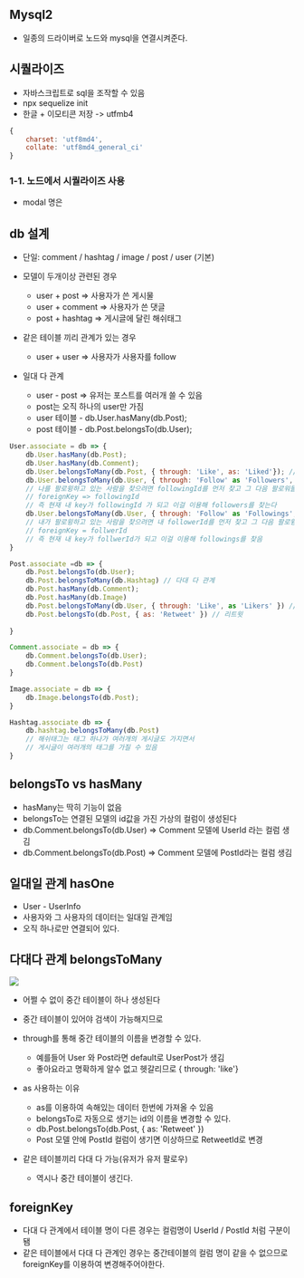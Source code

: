 ## Mysql2
- 일종의 드라이버로 노드와 mysql을 연결시켜준다.

## 시퀄라이즈
- 자바스크립트로 sql을 조작할 수 있음
- npx sequelize init
- 한글 + 이모티콘 저장 -> utfmb4
```js
{
    charset: 'utf8md4',
    collate: 'utf8md4_general_ci'
}
```

### 1-1. 노드에서 시퀄라이즈 사용
- modal 명은 


## db 설계
- 단일: comment / hashtag / image / post / user (기본)
- 모델이 두개이상 관련된 경우
    - user + post => 사용자가 쓴 게시물
    - user + comment => 사용자가 쓴 댓글 
    - post + hashtag => 게시글에 달린 해쉬태그

- 같은 테이블 끼리 관계가 있는 경우
    - user + user => 사용자가 사용자를 follow
- 일대 다 관계
    - user - post => 유저는 포스트를 여러개 쓸 수 있음
    - post는 오직 하나의 user만 가짐
    - user 테이블 - db.User.hasMany(db.Post);
    - post 테이블 - db.Post.belongsTo(db.User);

```js
User.associate = db => {
    db.User.hasMany(db.Post);
    db.User.hasMany(db.Comment);
    db.User.belongsToMany(db.Post, { through: 'Like', as: 'Liked'}); // 다대 다 => 좋아요 
    db.User.belongsToMany(db.User, { through: 'Follow' as 'Followers', foreignKey: 'fowllowingId' })
    // 나를 팔로윙하고 있는 사람을 찾으려면 followingId를 먼저 찾고 그 다음 팔로워들을 찾아야하므로
    // foreignKey => followingId
    // 즉 현재 내 key가 followingId 가 되고 이걸 이용해 followers를 찾는다
    db.User.belongsToMany(db.User, { through: 'Follow' as 'Followings', foreignKey: 'fowllowerId' })
    // 내가 팔로윙하고 있는 사람을 찾으려면 내 followerId를 먼저 찾고 그 다음 팔로윙을 찾아야하므로
    // foreignKey = follwerId
    // 즉 현재 내 key가 follwerId가 되고 이걸 이용해 followings를 찾음
}

Post.associate =db => {
    db.Post.belongsTo(db.User);
    db.Post.belongsToMany(db.Hashtag) // 다대 다 관계
    db.Post.hasMany(db.Comment);
    db.Post.hasMany(db.Image)
    db.Post.belongsToMany(db.User, { through: 'Like', as 'Likers' }) // 다대 다 => 좋아요
    db.Post.belongsTo(db.Post, { as: 'Retweet' }) // 리트윗
    
}

Comment.associate = db => {
    db.Comment.belongsTo(db.User);
    db.Comment.belongsTo(db.Post)
}

Image.associate = db => {
    db.Image.belongsTo(db.Post);
}

Hashtag.associate db => {
    db.hashtag.belongsToMany(db.Post)
    // 해쉬태그는 태그 하나가 여러개의 게시글도 가지면서
    // 게시글이 여러개의 태그를 가질 수 있음
}
```

## belongsTo vs hasMany
- hasMany는 딱히 기능이 없음
- belongsTo는 연결된 모델의 id값을 가진 가상의 컬럼이 생성된다
- db.Comment.belongsTo(db.User) => Comment 모델에 UserId 라는 컬럼 생김
- db.Comment.belongsTo(db.Post) => Comment 모델에 PostId라는 컬럼 생김

## 일대일 관계 hasOne
- User - UserInfo 
- 사용자와 그 사용자의 데이터는 일대일 관계임
- 오직 하나로만 연결되어 있다.

## 다대다 관계 belongsToMany
![](https://user-images.githubusercontent.com/29701385/106023858-8bec0480-610a-11eb-9e8e-efa1ef0c6166.png)
- 어쩔 수 없이 중간 테이블이 하나 생성된다
- 중간 테이블이 있어야 검색이 가능해지므로
- through를 통해 중간 테이블의 이름을 변경할 수 있다.
    - 예를들어 User 와 Post라면 default로 UserPost가 생김
    - 좋아요라고 명확하게 알수 없고 헷갈리므로 { through: 'like'}

- as 사용하는 이유
    - as를 이용하여 속해있는 데이터 한번에 가져올 수 있음
    - belongsTo로 자동으로 생기는 id의 이름을 변경할 수 있다.
    - db.Post.belongsTo(db.Post, { as: 'Retweet' })
    - Post 모델 안에 PostId 컬럼이 생기면 이상하므로 RetweetId로 변경 


- 같은 테이블끼리 다대 다 가능(유저가 유저 팔로우)
    - 역시나 중간 테이블이 생긴다.

## foreignKey 
- 다대 다 관계에서 테이블 명이 다른 경우는 컬럼명이 UserId / PostId 처럼 구분이 됌
- 같은 테이블에서 다대 다 관계인 경우는 중간테이블의 컬럼 명이 같을 수 없으므로 foreignKey를 이용하여
변경해주어야한다.